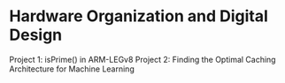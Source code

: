 # Hardware Organization and Digital Design
Project 1: isPrime() in ARM-LEGv8
Project 2: Finding the Optimal Caching Architecture for Machine Learning
